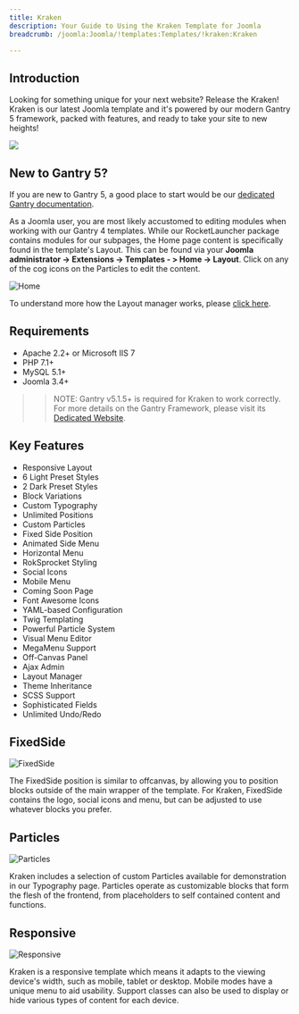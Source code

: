 ```yaml
---
title: Kraken
description: Your Guide to Using the Kraken Template for Joomla
breadcrumb: /joomla:Joomla/!templates:Templates/!kraken:Kraken

---
```


Introduction
-----

Looking for something unique for your next website? Release the Kraken! Kraken is our latest Joomla template and it's powered by our modern Gantry 5 framework, packed with features, and ready to take your site to new heights!

![](assets/kraken2.jpeg)

New to Gantry 5?
-----
If you are new to Gantry 5, a good place to start would be our [dedicated Gantry documentation](http://docs.gantry.org).

As a Joomla user, you are most likely accustomed to editing modules when working with our Gantry 4 templates. While our RocketLauncher package contains modules for our subpages, the Home page content is specifically found in the template's Layout. This can be found via your **Joomla administrator -> Extensions -> Templates - > Home -> Layout**. Click on any of the cog icons on the Particles to edit the content.

![Home](home.jpg)

To understand more how the Layout manager works, please [click here](http://docs.gantry.org/gantry5/configure/layout-manager).

Requirements
-----
* Apache 2.2+ or Microsoft IIS 7
* PHP 7.1+
* MySQL 5.1+
* Joomla 3.4+

>> NOTE: Gantry v5.1.5+ is required for Kraken to work correctly. For more details on the Gantry Framework, please visit its [Dedicated Website](http://gantry.org).

Key Features
-----

* Responsive Layout
* 6 Light Preset Styles
* 2 Dark Preset Styles
* Block Variations
* Custom Typography
* Unlimited Positions
* Custom Particles
* Fixed Side Position
* Animated Side Menu
* Horizontal Menu
* RokSprocket Styling
* Social Icons
* Mobile Menu
* Coming Soon Page
* Font Awesome Icons
* YAML-based Configuration
* Twig Templating
* Powerful Particle System
* Visual Menu Editor
* MegaMenu Support
* Off-Canvas Panel
* Ajax Admin
* Layout Manager
* Theme Inheritance
* SCSS Support
* Sophisticated Fields
* Unlimited Undo/Redo

## FixedSide

![FixedSide](ft-2.jpg)

The FixedSide position is similar to offcanvas, by allowing you to position blocks outside of the main wrapper of the template. For Kraken, FixedSide contains the logo, social icons and menu, but can be adjusted to use whatever blocks you prefer.

## Particles

![Particles](ft-3.jpg)

Kraken includes a selection of custom Particles available for demonstration in our Typography page. Particles operate as customizable blocks that form the flesh of the frontend, from placeholders to self contained content and functions.

## Responsive

![Responsive](ft-4.jpg)

Kraken is a responsive template which means it adapts to the viewing device's width, such as mobile, tablet or desktop. Mobile modes have a unique menu to aid usability. Support classes can also be used to display or hide various types of content for each device.
